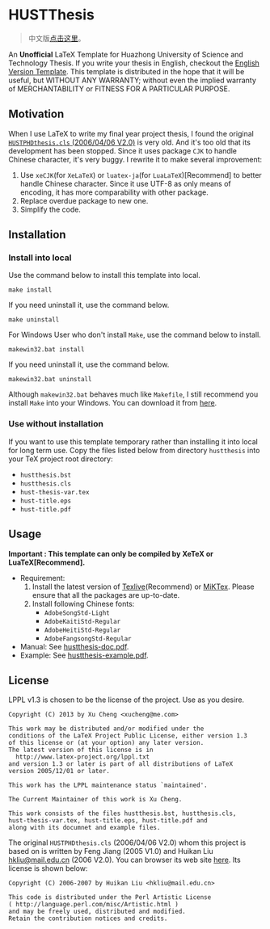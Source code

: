 HUSTThesis
==========

>   中文版[点击这里](https://github.com/michael911009/HUSTThesis/blob/master/README.zh-cn.md)。

An **Unofficial** LaTeX Template for Huazhong University of Science and Technology Thesis. If you write your thesis in English, checkout the [English Version Template](https://github.com/michael911009/HUSTThesis-en). This template is distributed in the hope that it will be useful, but WITHOUT ANY WARRANTY; without even the implied warranty of MERCHANTABILITY or FITNESS FOR A PARTICULAR PURPOSE.

## Motivation

When I use LaTeX to write my final year project thesis, I found the original [`HUSTPHDthesis.cls` (2006/04/06 V2.0)](http://sourceforge.net/projects/hustthesis) is very old. And it's too old that its development has been stopped. Since it uses package `CJK` to handle Chinese character, it's very buggy. I rewrite it to make several improvement:

1. Use `xeCJK`(for `XeLaTeX`) or `luatex-ja`(for `LuaLaTeX`)[Recommend] to better handle Chinese character. Since it use UTF-8 as only means of encoding, it has more comparability with other package.
2. Replace overdue package to new one.
3. Simplify the code.

## Installation

### Install into local

Use the command below to install this template into local.
```
make install
```
If you need uninstall it, use the command below.
```
make uninstall
```

For Windows User who don't install `Make`, use the command below to install.
```
makewin32.bat install
```
If you need uninstall it, use the command below.
```
makewin32.bat uninstall
```
Although `makewin32.bat` behaves much like `Makefile`, I still recommend you install `Make` into your Windows. You can download it from [here](http://gnuwin32.sourceforge.net/packages/make.htm).

### Use without installation

If you want to use this template temporary rather than installing it into local for long term use. Copy the files listed below from directory `hustthesis` into your TeX project root directory:
* `hustthesis.bst`
* `hustthesis.cls`
* `hust-thesis-var.tex`
* `hust-title.eps`
* `hust-title.pdf`


## Usage

**Important : This template can only be compiled by XeTeX or LuaTeX[Recommend].**

* Requirement:
  1. Install the latest version of [Texlive](http://www.tug.org/texlive/)(Recommend) or [MiKTex](http://miktex.org/). Please ensure that all the packages are up-to-date.
  2. Install following Chinese fonts:
      * `AdobeSongStd-Light`
      * `AdobeKaitiStd-Regular`
      * `AdobeHeitiStd-Regular`
      * `AdobeFangsongStd-Regular`
* Manual: See [hustthesis-doc.pdf](https://github.com/michael911009/HUSTThesis/raw/master/doc/hustthesis-doc.pdf).
* Example: See [hustthesis-example.pdf](https://github.com/michael911009/HUSTThesis/raw/master/example/hustthesis-example.pdf).

## License

LPPL v1.3 is chosen to be the license of the project. Use as you desire.

```
Copyright (C) 2013 by Xu Cheng <xucheng@me.com>

This work may be distributed and/or modified under the
conditions of the LaTeX Project Public License, either version 1.3
of this license or (at your option) any later version.
The latest version of this license is in
  http://www.latex-project.org/lppl.txt
and version 1.3 or later is part of all distributions of LaTeX
version 2005/12/01 or later.

This work has the LPPL maintenance status `maintained'.
 
The Current Maintainer of this work is Xu Cheng.

This work consists of the files hustthesis.bst, hustthesis.cls, 
hust-thesis-var.tex, hust-title.eps, hust-title.pdf and 
along with its documnet and example files.
```

The original `HUSTPHDthesis.cls` (2006/04/06 V2.0) whom this project is based on is written by Feng Jiang (2005 V1.0) and Huikan Liu <hkliu@mail.edu.cn> (2006 V2.0). You can browser its web site [here](http://sourceforge.net/projects/hustthesis).  Its license is shown below:
```
Copyright (C) 2006-2007 by Huikan Liu <hkliu@mail.edu.cn>

This code is distributed under the Perl Artistic License 
( http://language.perl.com/misc/Artistic.html ) 
and may be freely used, distributed and modified.
Retain the contribution notices and credits.
```
